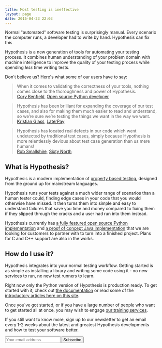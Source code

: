 ```yaml
---
title: Most testing is ineffective
layout: page
date: 2015-04-23 22:03
---
```


Normal "automated" software testing is surprisingly manual. Every scenario the computer runs, a developer had to
write by hand. Hypothesis can fix this.

Hypothesis is a new generation of tools for automating your testing process. It combines human understanding of
your problem domain with machine intelligence to improve the quality of your testing process while spending
*less* time writing tests.

Don't believe us? Here's what some of our users have to say:

<blockquote class="blockquote-reverse pull">
When it comes to validating the correctness of your tools, nothing comes close to the thoroughness and power of Hypothesis.

 <footer><a href="https://hypothesis.readthedocs.org/en/latest/endorsements.html#id6">Cory Benfield</a>, <a href="https://github.com/Lukasa">Open source Python developer</a></footer></cite>
</blockquote>


<blockquote class="blockquote-reverse pull">
Hypothesis has been brilliant for expanding the coverage of our test cases, and also for making them much easier to read and understand, so we’re sure we’re testing the things we want in the way we want.
 <footer><a href="https://hypothesis.readthedocs.org/en/latest/endorsements.html#kristian-glass-director-of-technology-at-laterpay-gmbh">Kristian Glass</a>, <a href="https://www.laterpay.net/">LaterPay</a></footer></cite>
</blockquote>

<blockquote class="blockquote-reverse pull">
Hypothesis has located real defects in our code which went undetected by traditional test cases, simply because Hypothesis is more relentlessly devious about test case generation than us mere humans!
 <footer><a href="https://hypothesis.readthedocs.org/en/latest/endorsements.html#id2">Rob Smallshire</a>, <a href="http://sixty-north.com/">Sixty North</a></footer></cite>
</blockquote>

## What is Hypothesis?

Hypothesis is a modern implementation of [property based testing](https://en.wikipedia.org/wiki/QuickCheck), designed from the ground up for mainstream languages.

Hypothesis runs your tests against a much wider range of scenarios than a human tester could, finding edge cases
in your code that you would otherwise have missed. It then turns them into simple and easy to understand failures
that save you time and money compared to fixing them if they slipped through the cracks and a user had run into
them instead.

Hypothesis currently has [a fully featured open source Python implementation](https://github.com/HypothesisWorks/hypothesis-python/) and [a proof of concept Java implementation](https://github.com/HypothesisWorks/hypothesis-java) that we are looking for customers to partner with to turn into a finished project.
Plans for C and C++ support are also in the works.

## How do I use it?

Hypothesis integrates into your normal testing workflow. Getting started is as simple as installing a library and
writing some code using it - no new services to run, no new test runners to learn.

Right now only the Python version of Hypothesis is production ready. To get started with it, check out
[the documentation](https://hypothesis.readthedocs.org/en/latest/) or read some of the
[introductory articles here on this site](/articles/intro/).

Once you've got started, or if you have a large number of people who want to get started all at once,
you may wish to engage [our training services](/training).

If you still want to know more, sign up to our newsletter to get an email every 1-2 weeks about the latest and greatest Hypothesis developments and how to test your software better.

<form id="tinyletter" action="https://tinyletter.com/DRMacIver" method="post" target="popupwindow" onsubmit="window.open('https://tinyletter.com/DRMacIver', 'popupwindow', 'scrollbars=yes,width=800,height=600'); return true;"><input type="email" name="email" id="tlemail" placeholder="Your email address"/><input type="hidden" value="1" name="embed" /><input type="submit" value="Subscribe"/></form>

